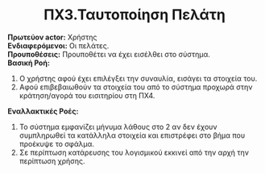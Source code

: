 # <center> **ΠΧ3.Ταυτοποίηση Πελάτη** </center> 
<b>Πρωτεύον actor:</b> Χρήστης<br>
<b>Ενδιαφερόμενοι:</b> Οι πελάτες. <br>
<b>Προυποθέσεις:</b> Προυποθέτει να έχει εισέλθει στο σύστημα.<br>
<b>Βασική Ροή:</b> 

1. Ο χρήστης αφού έχει επιλέγξει την συναυλία, εισάγει τα στοιχεία του.
2. Αφού επιβεβαιωθούν τα στοιχεία του από το σύστημα προχωρά στην κράτηση/αγορά του εισιτηρίου στη ΠΧ4.

<b>Εναλλακτικές Ροές:</b>

1. Το σύστημα εμφανίζει μήνυμα λάθους στο 2 αν δεν έχουν συμπληρωθεί τα κατάλληλα στοιχεία και επιστρέφει στο βήμα που προέκυψε το σφάλμα.
3. Σε περίπτωση κατάρευσης του λογισμικού εκκινεί από την αρχή την περίπτωση χρήσης.
